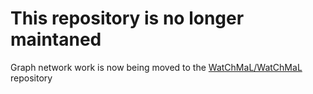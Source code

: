 # This repository is no longer maintaned
Graph network work is now being moved to the [WatChMaL/WatChMaL](https://github.com/WatChMaL/WatChMaL) repository
